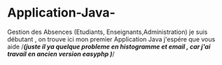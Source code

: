 # Application-Java-
Gestion des Absences (Etudiants, Enseignants,Administration)
je suis débutant , 
on trouve ici mon premier  Application Java j'espére que vous aide
/*****(juste il ya quelque probleme en histogramme et email , car j'ai travail en ancien version easyphp  )*****/
